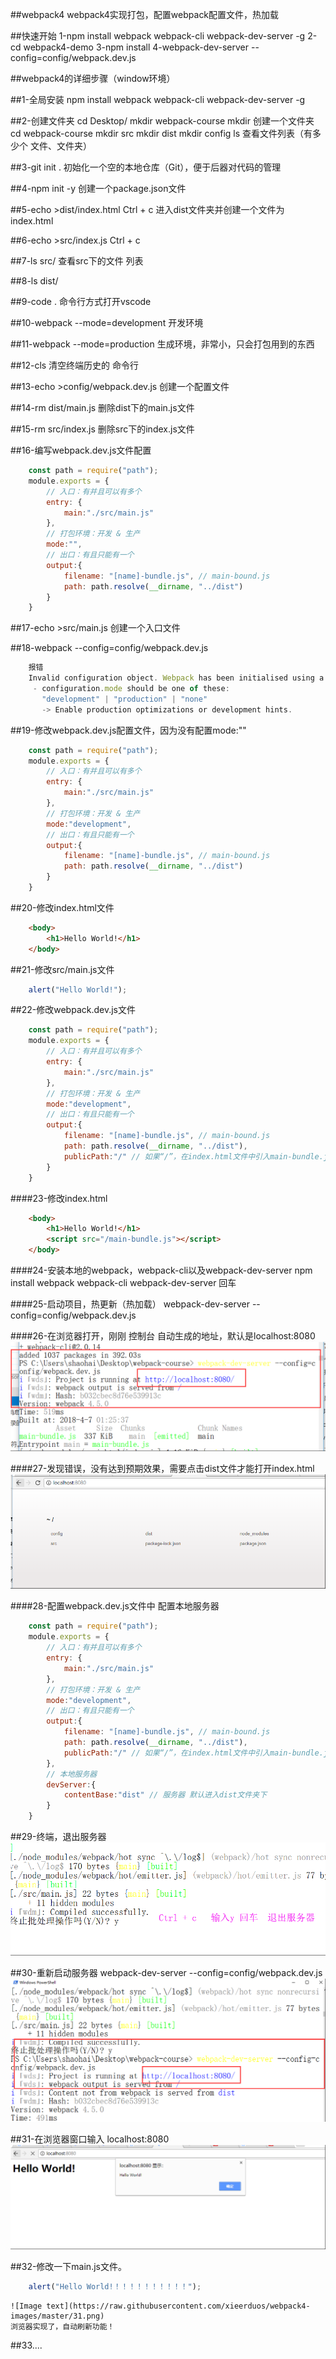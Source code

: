##webpack4
    webpack4实现打包，配置webpack配置文件，热加载

##快速开始
    1-npm install webpack webpack-cli webpack-dev-server -g
    2-cd webpack4-demo
    3-npm install
    4-webpack-dev-server --config=config/webpack.dev.js


##webpack4的详细步骤（window环境）
    

##1-全局安装
	npm install  webpack webpack-cli  webpack-dev-server -g


##2-创建文件夹
	cd Desktop/
	mkdir  webpack-course      mkdir 创建一个文件夹
	cd webpack-course
	mkdir src
	mkdir dist
	mkdir config
	ls         查看文件列表（有多少个 文件、文件夹）


##3-git init .       初始化一个空的本地仓库（Git），便于后器对代码的管理


##4-npm init -y  创建一个package.json文件


##5-echo >dist/index.html   Ctrl + c              进入dist文件夹并创建一个文件为index.html 


##6-echo >src/index.js   Ctrl + c



##7-ls src/     查看src下的文件  列表


##8-ls dist/


##9-code .     命令行方式打开vscode



##10-webpack --mode=development   开发环境


##11-webpack --mode=production  生成环境，非常小，只会打包用到的东西



##12-cls   清空终端历史的  命令行


##13-echo >config/webpack.dev.js        创建一个配置文件


##14-rm  dist/main.js  删除dist下的main.js文件


##15-rm  src/index.js   删除src下的index.js文件



##16-编写webpack.dev.js文件配置
```javascript
	const path = require("path");
	module.exports = {
		// 入口：有并且可以有多个
		entry: {
			main:"./src/main.js"
		},
		// 打包环境：开发 & 生产
		mode:"",
		// 出口：有且只能有一个
		output:{
			filename: "[name]-bundle.js", // main-bound.js
			path: path.resolve(__dirname, "../dist")
		}
	}
```
##17-echo  >src/main.js  创建一个入口文件


##18-webpack --config=config/webpack.dev.js
```javascript
	报错
	Invalid configuration object. Webpack has been initialised using a configuration object that does not match the API schema.
	 - configuration.mode should be one of these:
	   "development" | "production" | "none"
	   -> Enable production optimizations or development hints.
```

##19-修改webpack.dev.js配置文件，因为没有配置mode:""
```javascript
	const path = require("path");
	module.exports = {
		// 入口：有并且可以有多个
		entry: {
			main:"./src/main.js"
		},
		// 打包环境：开发 & 生产
		mode:"development",
		// 出口：有且只能有一个
		output:{
			filename: "[name]-bundle.js", // main-bound.js
			path: path.resolve(__dirname, "../dist")
		}
    }
```


##20-修改index.html文件
```html
	<body>
		<h1>Hello World!</h1>
    </body>
```


##21-修改src/main.js文件
```javascript
    alert("Hello World!");
```


##22-修改webpack.dev.js文件
```javascript
	const path = require("path");
	module.exports = {
		// 入口：有并且可以有多个
		entry: {
			main:"./src/main.js"
		},
		// 打包环境：开发 & 生产
		mode:"development",
		// 出口：有且只能有一个
		output:{
			filename: "[name]-bundle.js", // main-bound.js
			path: path.resolve(__dirname, "../dist"),
			publicPath:"/" // 如果“/”，在index.html文件中引入main-bundle.js。这么写：<script src="/main-bundle.js"></script> 。 如果写的是：“/js”，在index.html文件中引入main-bundle.js。这么写：<script src="/js/main-bundle.js"></script>
		}
    }
```


####23-修改index.html
```html
	<body>
		<h1>Hello World!</h1>
		<script src="/main-bundle.js"></script>
    </body>
```
####24-安装本地的webpack，webpack-cli以及webpack-dev-server
	npm install webpack  webpack-cli  webpack-dev-server  回车


####25-启动项目，热更新（热加载）
	webpack-dev-server   --config=config/webpack.dev.js  


####26-在浏览器打开，刚刚 控制台 自动生成的地址，默认是localhost:8080
    ![Image text](https://raw.githubusercontent.com/xieerduos/webpack4-images/master/26.png)

####27-发现错误，没有达到预期效果，需要点击dist文件才能打开index.html
    ![Image text](https://raw.githubusercontent.com/xieerduos/webpack4-images/master/27.png)

####28-配置webpack.dev.js文件中  配置本地服务器
```javascript
	const path = require("path");
	module.exports = {
		// 入口：有并且可以有多个
		entry: {
			main:"./src/main.js"
		},
		// 打包环境：开发 & 生产
		mode:"development",
		// 出口：有且只能有一个
		output:{
			filename: "[name]-bundle.js", // main-bound.js
			path: path.resolve(__dirname, "../dist"),
			publicPath:"/" // 如果“/”，在index.html文件中引入main-bundle.js。这么写：<script src="/main-bundle.js"></script> 。 如果写的是：“/js”，在index.html文件中引入main-bundle.js。这么写：<script src="/js/main-bundle.js"></script>
		},
		// 本地服务器
		devServer:{
			contentBase:"dist" // 服务器 默认进入dist文件夹下
		}
    }
```


##29-终端，退出服务器
    ![Image text](https://raw.githubusercontent.com/xieerduos/webpack4-images/master/29.png)

##30-重新启动服务器
	webpack-dev-server  --config=config/webpack.dev.js
	![Image text](https://raw.githubusercontent.com/xieerduos/webpack4-images/master/30.png)
    
##31-在浏览器窗口输入 localhost:8080
    ![Image text](https://raw.githubusercontent.com/xieerduos/webpack4-images/master/31.png)
	
##32-修改一下main.js文件。
```javascript
	alert("Hello World!！！！！！！！！！！");
```

    ![Image text](https://raw.githubusercontent.com/xieerduos/webpack4-images/master/31.png)
	浏览器实现了，自动刷新功能！
##33....


